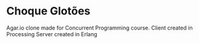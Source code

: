 # Choque Glotões
Agar.io clone made for Concurrent Programming course.
Client created in Processing
Server created in Erlang
